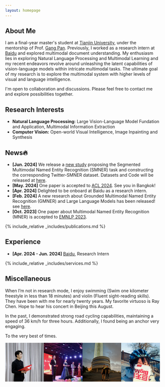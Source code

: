 ```yaml
---
layout: homepage
---
```


## About Me

I am a final-year master's student at [Tianjin University](https://www.tju.edu.cn/english/index.htm), under the mentorship of Prof. [Gang Pan](https://gpantju.github.io/index/). Previously, I worked as a research intern at [Baidu](https://www.paddlepaddle.org.cn/en) and explored multimodal document understanding. My enthusiasm lies in exploring Natural Language Processing and Multimodal Learning and my recent endeavors revolve around unleashing the latent capabilities of vision-language models within intricate multimodal tasks. The ultimate goal of my research is to explore the multimodal system with higher levels of visual and language intelligence. 

I'm open to collaboration and discussions. Please feel free to contact me and explore possibilities together.


## Research Interests

- **Natural Language Processing:** Large Vision-Language Model Fundation and Application, Multimodal Information Extraction
- **Computer Vision:** Open-world Visual Intelligence, Image Inpainting and Synthesis

## News🔥

- **[Jun. 2024]** We release a [new study](https://arxiv.org/abs/2406.07268) proposing the Segmented Multimodal Named Entity Recognition (SMNER) task and constructing the corresponding Twitter-SMNER dataset. Datasets and Code will be released at [here](https://github.com/JinYuanLi0012/RiVEG).
- **[May. 2024]** One paper is accepted to [ACL 2024](https://2024.aclweb.org/). See you in Bangkok!
- **[Apr. 2024]** Delighted to be onboard at Baidu as a research intern.
- **[Feb. 2024]** A new research about Grounded Multimodal Named Entity Recognition (GMNER) and Large Language Models has been released! see [here](https://arxiv.org/abs/2402.09989).
- **[Oct. 2023]** One paper about Multimodal Named Entity Recognition (MNER) is accepted to [EMNLP 2023](https://2023.emnlp.org/).

{% include_relative _includes/publications.md %}

## Experience

- **[Apr. 2024 - Jun. 2024]** [Baidu](https://www.paddlepaddle.org.cn/en), Research Intern


{% include_relative _includes/services.md %}

## Miscellaneous
When I’m not in research mode, I enjoy swimming (Swim one kilometer freestyle in less than 18 minutes) and violin (Fluent sight-reading skills). They have been with me for nearly twenty years. My favorite virtuoso is Ray Chen. Hope to hear his concert in Beijing this August. 

In the past, I demonstrated strong road cycling capabilities, maintaining a speed of 36 km/h for three hours. Additionally, I found being an anchor very engaging.

To the very best of times.

<div style="display: flex;">
  <img src="/assets/img/LJY_1_new.jpg" alt="Image 1" width="25%" />
  <img src="/assets/img/LJY_5_new.jpg" alt="Image 2" width="25%" />
  <img src="/assets/img/LJY_3_new.jpg" alt="Image 1" width="25%" />
  <img src="/assets/img/LJY_6.jpg" alt="Image 2" width="25%" />
</div>

